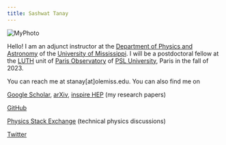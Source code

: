 ```yaml
---
title: Sashwat Tanay
---
```




![MyPhoto](https://i.imgur.com/kRJmSC4.png)





Hello! I am an adjunct instructor at the [Department of Physics and Astronomy](https://physics.olemiss.edu/) 
of the [University of Mississippi](https://olemiss.edu/). 
I will be a postdoctoral fellow at the 
[LUTH](https://luth.obspm.fr/?lang=en) unit of 
[Paris Observatory](https://www.observatoiredeparis.psl.eu/-observatoire-de-paris-.html?lang=en)
of 
[PSL University](https://psl.eu/en), Paris in the fall of 2023.



You can reach me at stanay[at]olemiss.edu. You can also find me on


[Google Scholar](https://scholar.google.com/citations?user=EiZB2pgAAAAJ&hl=en), [arXiv](https://arxiv.org/search/gr-qc?searchtype=author&query=Tanay%2C+S), [inspire HEP](https://inspirehep.net/authors/1947311) (my research papers)

[GitHub](https://github.com/sashwattanay) 

[Physics Stack Exchange](https://physics.stackexchange.com/users/29315/sashwat-tanay) (technical physics discussions)

[Twitter](https://twitter.com/sashwattanay)

<!--- [YouTube](https://www.youtube.com/channel/UCqUzU7xD01lT8bAsmzIYtFQ)  --->

